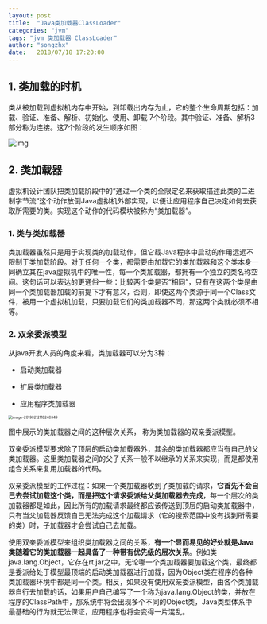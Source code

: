 ```yaml
---
layout: post
title:  "Java类加载器ClassLoader"
categories: "jvm"
tags: "jvm 类加载器 ClassLoader"
author: "songzhx"
date:   2018/07/18 17:20:00 
---
```


## 1. 类加载的时机

类从被加载到虚拟机内存中开始，到卸载出内存为止，它的整个生命周期包括：加载、验证、准备、解析、初始化、使用、卸载 7个阶段。其中验证、准备、解析3部分称为连接。这7个阶段的发生顺序如图：

![img](https://tva1.sinaimg.cn/large/006y8mN6gy1g6fcqx3ri8j319q0baq4h.jpg)



## 2. 类加载器

虚拟机设计团队把类加载阶段中的“通过一个类的全限定名来获取描述此类的二进制字节流”这个动作放倒Java虚拟机外部实现，以便让应用程序自己决定如何去获取所需要的类。实现这个动作的代码模块被称为“类加载器”。



### 1. 类与类加载器

类加载器虽然只是用于实现类的加载动作，但它载Java程序中启动的作用远远不限制于类加载阶段。对于任何一个类，都需要由加载它的类加载器和这个类本身一同确立其在java虚拟机中的唯一性，每一个类加载器，都拥有一个独立的类名称空间。这句话可以表达的更通俗一些：比较两个类是否“相同”，只有在这两个类是由同一个类加载器加载的前提下才有意义，否则，即使这两个类源于同一个Class文件，被用一个虚拟机加载，只要加载它们的类加载器不同，那这两个类就必须不相等。




### 2. 双亲委派模型

从java开发人员的角度来看，类加载器可以分为3种：

- 启动类加载器

- 扩展类加载器

- 应用程序类加载器

  

<img src="https://tva1.sinaimg.cn/large/006y8mN6gy1g6fcqxl1bej30fu0ikq3v.jpg" alt="image-20190212110240349" style="zoom:50%;" />



图中展示的类加载器之间的这种层次关系， 称为类加载器的双亲委派模型。

​	双亲委派模型要求除了顶层的启动类加载器外，其余的类加载器都应当有自己的父类加载器。这里类加载器之间的父子关系一般不以继承的关系来实现，而是都使用组合关系来复用加载器的代码。

​	双亲委派模型的工作过程：如果一个类加载器收到了类加载的请求，**它首先不会自己去尝试加载这个类，而是把这个请求委派给父类加载器去完成**，每一个层次的类加载器都是如此，因此所有的加载请求最终都应该传送到顶层的启动类加载器中，只有当父加载器反馈自己无法完成这个加载请求（它的搜索范围中没有找到所需要的类）时，子加载器才会尝试自己去加载。

​	使用双亲委派模型来组织类加载器之间的关系，**有一个显而易见的好处就是Java类随着它的类加载器一起具备了一种带有优先级的层次关系**。例如类java.lang.Object，它存在rt.jar之中，无论哪一个类加载器要加载这个类，最终都是委派给处于模型最顶端的启动类加载器进行加载，因为Object类在程序的各种类加载器环境中都是同一个类。相反，如果没有使用双亲委派模型，由各个类加载器自行去加载的话，如果用户自己编写了一个称为java.lang.Object的类，并放在程序的ClassPath中，那系统中将会出现多个不同的Object类，Java类型体系中最基础的行为就无法保证，应用程序也将会变得一片混乱。